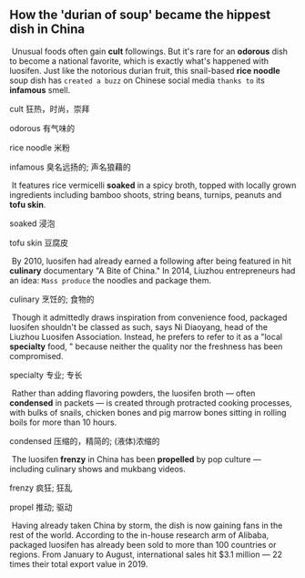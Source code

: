## How the 'durian of soup' became the hippest dish in China

​		Unusual foods often gain **cult** followings. But it's rare for an **odorous** dish to become a national favorite, which is exactly what's happened with luosifen. Just like the notorious durian fruit, this snail-based **rice noodle** soup dish has `created a buzz` on Chinese social media `thanks to` its **infamous** smell.

cult  狂热，时尚，崇拜

odorous  有气味的

rice noodle  米粉

infamous  臭名远扬的; 声名狼藉的

​		It features rice vermicelli **soaked** in a spicy broth, topped with locally grown ingredients including bamboo shoots, string beans, turnips, peanuts and **tofu skin**.

soaked  浸泡

tofu skin  豆腐皮

​		By 2010, luosifen had already earned a following after being featured in hit **culinary** documentary "A Bite of China." In 2014, Liuzhou entrepreneurs had an idea: `Mass produce` the noodles and package them.

culinary  烹饪的; 食物的

​		Though it admittedly draws inspiration from convenience food, packaged luosifen shouldn't be classed as such, says Ni Diaoyang, head of the Liuzhou Luosifen Association. Instead, he prefers to refer to it as a "local **specialty** food, " because neither the quality nor the freshness has been compromised.

specialty  专业; 专长

​		Rather than adding flavoring powders, the luosifen broth — often **condensed** in packets — is created through protracted cooking processes, with bulks of snails, chicken bones and pig marrow bones sitting in rolling boils for more than 10 hours.

condensed  压缩的，精简的; (液体)浓缩的

​		The luosifen **frenzy** in China has been **propelled** by pop culture — including culinary shows and mukbang videos.

frenzy  疯狂; 狂乱

propel  推动; 驱动

​		Having already taken China by storm, the dish is now gaining fans in the rest of the world. According to the in-house research arm of Alibaba, packaged luosifen has already been sold to more than 100 countries or regions. From January to August, international sales hit $3.1 million — 22 times their total export value in 2019.